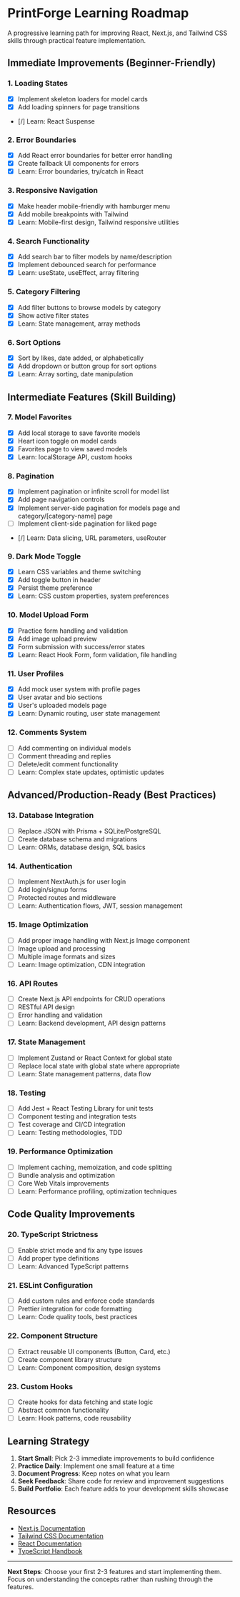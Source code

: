 # PrintForge Learning Roadmap

A progressive learning path for improving React, Next.js, and Tailwind CSS skills through practical feature implementation.

## Immediate Improvements (Beginner-Friendly)

### 1. Loading States
- [X] Implement skeleton loaders for model cards
- [X] Add loading spinners for page transitions
- [/] Learn: React Suspense

### 2. Error Boundaries
- [X] Add React error boundaries for better error handling
- [X] Create fallback UI components for errors
- [X] Learn: Error boundaries, try/catch in React

### 3. Responsive Navigation
- [X] Make header mobile-friendly with hamburger menu
- [X] Add mobile breakpoints with Tailwind
- [X] Learn: Mobile-first design, Tailwind responsive utilities

### 4. Search Functionality
- [X] Add search bar to filter models by name/description
- [X] Implement debounced search for performance
- [X] Learn: useState, useEffect, array filtering

### 5. Category Filtering
- [X] Add filter buttons to browse models by category
- [X] Show active filter states
- [X] Learn: State management, array methods

### 6. Sort Options
- [X] Sort by likes, date added, or alphabetically
- [X] Add dropdown or button group for sort options
- [X] Learn: Array sorting, date manipulation

## Intermediate Features (Skill Building)

### 7. Model Favorites
- [X] Add local storage to save favorite models
- [X] Heart icon toggle on model cards
- [X] Favorites page to view saved models
- [X] Learn: localStorage API, custom hooks

### 8. Pagination
- [X] Implement pagination or infinite scroll for model list
- [X] Add page navigation controls
- [X] Implement server-side pagination for models page and category/[category-name] page
- [ ] Implement client-side pagination for liked page
- [/] Learn: Data slicing, URL parameters, useRouter

### 9. Dark Mode Toggle
- [X] Learn CSS variables and theme switching
- [X] Add toggle button in header
- [X] Persist theme preference
- [X] Learn: CSS custom properties, system preferences

### 10. Model Upload Form
- [X] Practice form handling and validation
- [X] Add image upload preview
- [X] Form submission with success/error states
- [X] Learn: React Hook Form, form validation, file handling

### 11. User Profiles
- [X] Add mock user system with profile pages
- [X] User avatar and bio sections
- [X] User's uploaded models page
- [X] Learn: Dynamic routing, user state management

### 12. Comments System
- [ ] Add commenting on individual models
- [ ] Comment threading and replies
- [ ] Delete/edit comment functionality
- [ ] Learn: Complex state updates, optimistic updates

## Advanced/Production-Ready (Best Practices)

### 13. Database Integration
- [ ] Replace JSON with Prisma + SQLite/PostgreSQL
- [ ] Create database schema and migrations
- [ ] Learn: ORMs, database design, SQL basics

### 14. Authentication
- [ ] Implement NextAuth.js for user login
- [ ] Add login/signup forms
- [ ] Protected routes and middleware
- [ ] Learn: Authentication flows, JWT, session management

### 15. Image Optimization
- [ ] Add proper image handling with Next.js Image component
- [ ] Image upload and processing
- [ ] Multiple image formats and sizes
- [ ] Learn: Image optimization, CDN integration

### 16. API Routes
- [ ] Create Next.js API endpoints for CRUD operations
- [ ] RESTful API design
- [ ] Error handling and validation
- [ ] Learn: Backend development, API design patterns

### 17. State Management
- [ ] Implement Zustand or React Context for global state
- [ ] Replace local state with global state where appropriate
- [ ] Learn: State management patterns, data flow

### 18. Testing
- [ ] Add Jest + React Testing Library for unit tests
- [ ] Component testing and integration tests
- [ ] Test coverage and CI/CD integration
- [ ] Learn: Testing methodologies, TDD

### 19. Performance Optimization
- [ ] Implement caching, memoization, and code splitting
- [ ] Bundle analysis and optimization
- [ ] Core Web Vitals improvements
- [ ] Learn: Performance profiling, optimization techniques

## Code Quality Improvements

### 20. TypeScript Strictness
- [ ] Enable strict mode and fix any type issues
- [ ] Add proper type definitions
- [ ] Learn: Advanced TypeScript patterns

### 21. ESLint Configuration
- [ ] Add custom rules and enforce code standards
- [ ] Prettier integration for code formatting
- [ ] Learn: Code quality tools, best practices

### 22. Component Structure
- [ ] Extract reusable UI components (Button, Card, etc.)
- [ ] Create component library structure
- [ ] Learn: Component composition, design systems

### 23. Custom Hooks
- [ ] Create hooks for data fetching and state logic
- [ ] Abstract common functionality
- [ ] Learn: Hook patterns, code reusability

## Learning Strategy

1. **Start Small**: Pick 2-3 immediate improvements to build confidence
2. **Practice Daily**: Implement one small feature at a time
3. **Document Progress**: Keep notes on what you learn
4. **Seek Feedback**: Share code for review and improvement suggestions
5. **Build Portfolio**: Each feature adds to your development skills showcase

## Resources

- [Next.js Documentation](https://nextjs.org/docs)
- [Tailwind CSS Documentation](https://tailwindcss.com/docs)
- [React Documentation](https://react.dev)
- [TypeScript Handbook](https://www.typescriptlang.org/docs/)

---

**Next Steps**: Choose your first 2-3 features and start implementing them. Focus on understanding the concepts rather than rushing through the features.